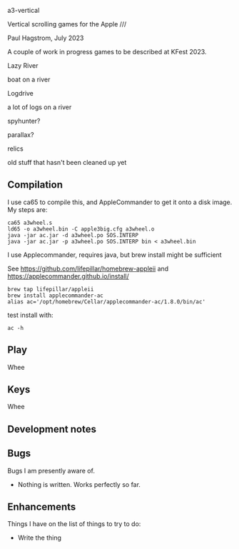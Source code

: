 a3-vertical

Vertical scrolling games for the Apple ///

Paul Hagstrom, July 2023

A couple of work in progress games to be described at KFest 2023.

Lazy River

boat on a river

Logdrive

a lot of logs on a river

spyhunter?

parallax?


relics

old stuff that hasn't been cleaned up yet

## Compilation ##

I use ca65 to compile this, and AppleCommander to get it onto a disk image.
My steps are:

```
ca65 a3wheel.s
ld65 -o a3wheel.bin -C apple3big.cfg a3wheel.o
java -jar ac.jar -d a3wheel.po SOS.INTERP
java -jar ac.jar -p a3wheel.po SOS.INTERP bin < a3wheel.bin
```

I use Applecommander, requires java, but brew install might be sufficient

See https://github.com/lifepillar/homebrew-appleii
and https://applecommander.github.io/install/


```
brew tap lifepillar/appleii
brew install applecommander-ac
alias ac='/opt/homebrew/Cellar/applecommander-ac/1.8.0/bin/ac'
```

test install with:

```
ac -h
```



## Play ##

Whee

## Keys ##

Whee

## Development notes ##



## Bugs ##

Bugs I am presently aware of.

- Nothing is written. Works perfectly so far.

## Enhancements ##

Things I have on the list of things to try to do:

- Write the thing
